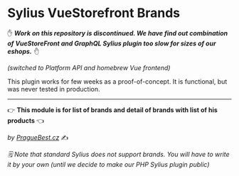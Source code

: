 # Sylius VueStorefront Brands

✋ _**Work on this repository is discontinued. We have find out combination of VueStoreFront and GraphQL Sylius plugin too
slow for sizes of our eshops.**_  <span style='display: inline-block; transform: scale(-1, 1);'>✋</span>

_(switched to Platform API and homebrew Vue frontend)_

This plugin works for few weeks as a proof-of-concept. It is functional, but was never tested in production.

---

👉 **This module is for list of brands and detail of brands with list of his products** <span style='display: inline-block; transform: scale(-1, 1);'>👉</span>

_by [PragueBest.cz](https://www.praguebest.cz/)_ ✍️

_🗒️ Note that standard Sylius does not support brands. You will have to write it by your own (until we decide to make our PHP Sylius plugin public)_
